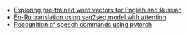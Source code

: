 - [Exploring pre-trained word vectors for English and Russian](https://github.com/maya-ami/DL_notebooks/blob/master/exploring_word_vectors.ipynb)
- [En-Ru translation using seq2seq model with attention](https://github.com/maya-ami/DL_notebooks/blob/master/en_RU_seq2seq_translation_using_attention.ipynb)
- [Recognition of speech commands using pytorch](https://github.com/maya-ami/DL_notebooks/blob/master/speech_command_recognition_pytorch.ipynb)
